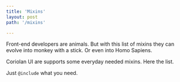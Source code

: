 ```yaml
---
title: 'Mixins'
layout: post
path: '/mixins'

---
```


Front-end developers are animals. But with this list of mixins they can evolve into monkey with a stick. Or even into Homo Sapiens.

Coriolan UI are supports some everyday needed mixins. Here the list. 

Just `@include` what you need.
